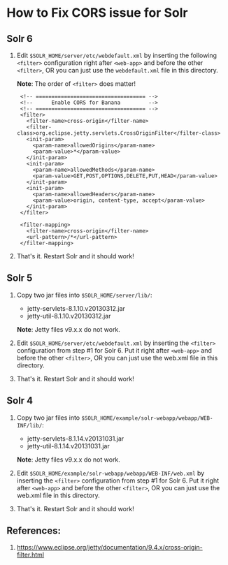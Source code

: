 # How to Fix CORS issue for Solr
## Solr 6
1. Edit `$SOLR_HOME/server/etc/webdefault.xml` by inserting the following `<filter>` configuration right after `<web-app>` and before the other `<filter>`, OR you can just use the `webdefault.xml` file in this directory.

    **Note**: The order of `<filter>` does matter!

        <!-- =================================== -->
        <!--      Enable CORS for Banana         -->
        <!-- =================================== -->
        <filter>
          <filter-name>cross-origin</filter-name>
          <filter-class>org.eclipse.jetty.servlets.CrossOriginFilter</filter-class>
          <init-param>
            <param-name>allowedOrigins</param-name>
            <param-value>*</param-value>
          </init-param>
          <init-param>
            <param-name>allowedMethods</param-name>
            <param-value>GET,POST,OPTIONS,DELETE,PUT,HEAD</param-value>
          </init-param>
          <init-param>
            <param-name>allowedHeaders</param-name>
            <param-value>origin, content-type, accept</param-value>
          </init-param>
        </filter>
      
        <filter-mapping>
          <filter-name>cross-origin</filter-name>
          <url-pattern>/*</url-pattern>
        </filter-mapping>

2. That's it. Restart Solr and it should work!

## Solr 5
1. Copy two jar files into `$SOLR_HOME/server/lib/`:
      - jetty-servlets-8.1.10.v20130312.jar
      - jetty-util-8.1.10.v20130312.jar
      
      **Note**:  Jetty files v9.x.x do not work.

2. Edit `$SOLR_HOME/server/etc/webdefault.xml` by inserting the `<filter>` configuration from step #1 for Solr 6. Put it right after `<web-app>` and before the other `<filter>`, OR you can just use the web.xml file in this directory.

3. That's it. Restart Solr and it should work!

## Solr 4
1. Copy two jar files into `$SOLR_HOME/example/solr-webapp/webapp/WEB-INF/lib/`:
      - jetty-servlets-8.1.14.v20131031.jar
      - jetty-util-8.1.14.v20131031.jar
      
      **Note**:  Jetty files v9.x.x do not work.

2. Edit `$SOLR_HOME/example/solr-webapp/webapp/WEB-INF/web.xml` by inserting the `<filter>` configuration from step #1 for Solr 6. Put it right after `<web-app>` and before the other `<filter>`, OR you can just use the web.xml file in this directory.

3. That's it. Restart Solr and it should work!

## References:
1. https://www.eclipse.org/jetty/documentation/9.4.x/cross-origin-filter.html

